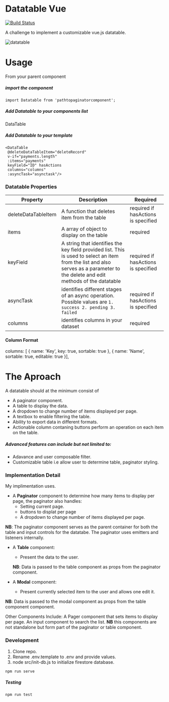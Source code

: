 # Datatable Vue

[![Build Status](https://travis-ci.com/DanielUche/brite-core-test.svg?branch=develop)](https://travis-ci.org/joemccann/dillinger)

A challenge to implement a customizable vue.js datatable.


![datatable](https://github.com/DanielUche/vue-data-table/master/blob/screenshot.png`)


# Usage

From your parent component 

##### import the component

```
import Datatable from 'pathtopaginatorcomponent';
```
##### Add Datatable to your components list
DataTable
 
 ##### Add Datatable to your template
 ```
 <DataTable
  @deleteDataTableItem="deleteRecord"
  v-if="payments.length"
  :items="payments"
  keyField="ID" hasActions
  columns="columns"
  :asyncTask="asynctask"/>
 ```
 
 ### Datatable Properties

| Property | Description | Required
| ------ | ------ | ------ |
| deleteDataTableItem | A function that deletes item from the table | required if hasActions is specified
| items | A array of object to display on the table | required
| keyField | A string that identifies the key field provided list. This is used to select an item from the list and also serves as a parameter to the delete and edit methods of the datatable  | required if hasActions is specified
| asyncTask | identifies different stages of an async operation. Possible values are ``` 1. success 2. pending 3. failed ```   | required if hasActions is specified
| columns | identifies columns in your dataset | required |


#### Column Format

columns: [
        { name: 'Key', key: true, sortable: true },
        { name: 'Name', sortable: true, editable: true }],

# The Aproach
A datatable should at the minimum consist of 
  - A paginator component.
  - A table to display the data.
  - A dropdown to change number of items displayed per page.
  - A textbox to enable filtering the table.
  - Ability to export data in different formats.
  - Actionable column contaning buttons perform an operation on each item on the table.
##### Advanced features can include but not limited to:
-   Adavance and user composable filter.
-   Customizable table i.e allow user to determine table, paginator styling.

### Implementation Detail

My implimentation uses.
- A **Paginator** component to determine how many items to display per page, the paginator also handles:
  - Setting current page.
  - buttons to displat per page
  - A dropdown to change number of items displayed per page.

 **NB**: The paginator component serves as the parent container for both the table and input controls for the datatabe. The paginator uses emitters and listeners internally.

- A **Table** component:
  - Present the data to the user.

  **NB**: Data is passed to the table component as props from the paginator component.

- A **Modal** component:
  - Present currently selected item to the user and allows one edit it.

**NB**: Data is passed to the modal component as props from the table component component.

Other Components Include:
A Pager component that sets items to display per page.
An input component to search the list.
**NB** this components are not standalone but form part of the paginator or table component.


### Development

1. Clone repo.
2. Rename .env.template to .env and provide values.
3. node src/init-db.js to initialize firestore database.

```
npm run serve
````

##### Testing
```
npm run test
```




